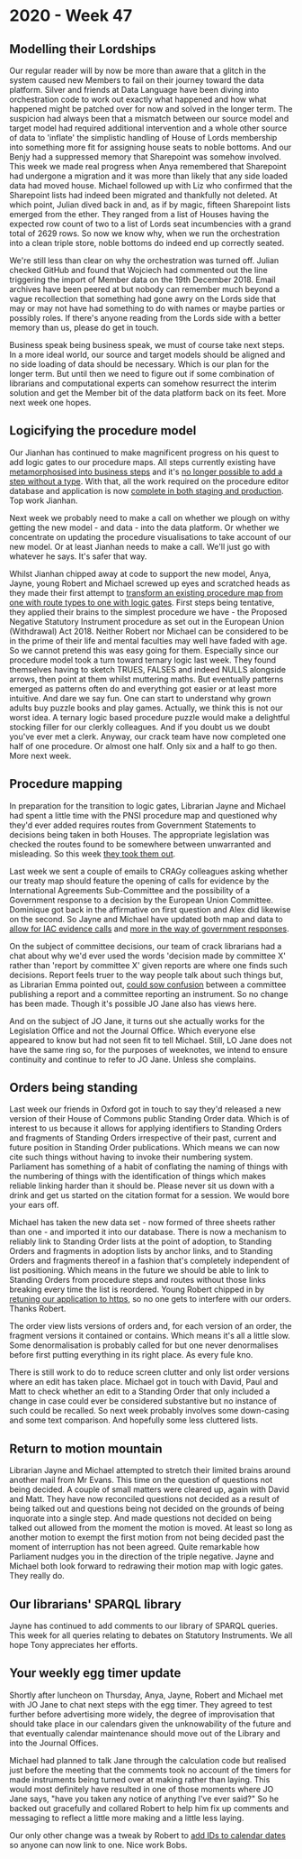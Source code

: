 # 2020 - Week 47

## Modelling their Lordships

Our regular reader will by now be more than aware that a glitch in the system caused new Members to fail on their journey toward the data platform. Silver and friends at Data Language have been diving into orchestration code to work out exactly what happened and how what happened might be patched over for now and solved in the longer term. The suspicion had always been that a mismatch between our source model and target model had required additional intervention and a whole other source of data to 'inflate' the simplistic handling of House of Lords membership into something more fit for assigning house seats to noble bottoms. And our Benjy had a suppressed memory that Sharepoint was somehow involved. This week we made real progress when Anya remembered that Sharepoint had undergone a migration and it was more than likely that any side loaded data had moved house. Michael followed up with Liz who confirmed that the Sharepoint lists had indeed been migrated and thankfully not deleted. At which point, Julian dived back in and, as if by magic, fifteen Sharepoint lists emerged from the ether. They ranged from a list of Houses having the expected row count of two to a list of Lords seat incumbencies with a grand total of 2629 rows. So now we know why, when we run the orchestration into a clean triple store, noble bottoms do indeed end up correctly seated.

We're still less than clear on why the orchestration was turned off. Julian checked GitHub and found that Wojciech had commented out the line triggering the import of Member data on the 19th December 2018. Email archives have been peered at but nobody can remember much beyond a vague recollection that something had gone awry on the Lords side that may or may not have had something to do with names or maybe parties or possibly roles. If there's anyone reading from the Lords side with a better memory than us, please do get in touch.

Business speak being business speak, we must of course take next steps. In a more ideal world, our source and target models should be aligned and no side loading of data should be necessary. Which is our plan for the longer term. But until then we need to figure out if some combination of librarians and computational experts can somehow resurrect the interim solution and get the Member bit of the data platform back on its feet. More next week one hopes.

## Logicifying the procedure model

Our Jianhan has continued to make magnificent progress on his quest to add logic gates to our procedure maps. All steps currently existing have [metamorphosised into business steps](https://trello.com/c/uLV6bJRQ/7-migration-make-every-existing-step-of-type-business-step-in-the-procedure-database-in-staging) and it's [no longer possible to add a step without a type](https://trello.com/c/DnPgQPID/8-make-proceduresteptypeid-not-null-by-default-in-staging). With that, all the work required on the procedure editor database and application is now [complete in both staging and production](https://trello.com/c/1tFtjt0C/34-release-procedure-editor-changes-in-staging-to-live-and-make-relevant-database-schema-changes). Top work Jianhan.

Next week we probably need to make a call on whether we plough on withy getting the new model - and data - into the data platform. Or whether we concentrate on updating the procedure visualisations to take account of our new model. Or at least Jianhan needs to make a call. We'll just go with whatever he says. It's safer that way.

Whilst Jianhan chipped away at code to support the new model, Anya, Jayne, young Robert and Michael screwed up eyes and scratched heads as they made their first attempt to [transform an existing procedure map from one with route types to one with logic gates](https://trello.com/c/XagSxVzd/11-remap-pnsi). First steps being tentative, they applied their brains to the simplest procedure we have - the Proposed Negative Statutory Instrument procedure as set out in the European Union (Withdrawal) Act 2018. Neither Robert nor Michael can be considered to be in the prime of their life and mental faculties may well have faded with age. So we cannot pretend this was easy going for them. Especially since our procedure model took a turn toward ternary logic last week. They found themselves having to sketch TRUES, FALSES and indeed NULLS alongside arrows, then point at them whilst muttering maths. But eventually patterns emerged as patterns often do and everything got easier or at least more intuitive. And dare we say fun. One can start to understand why grown adults buy puzzle books and play games. Actually, we think this is not our worst idea. A ternary logic based procedure puzzle would make a delightful stocking filler for our clerkly colleagues. And if you doubt us we doubt you've ever met a clerk. Anyway, our crack team have now completed one half of one procedure. Or almost one half. Only six and a half to go then. More next week.

## Procedure mapping

In preparation for the transition to logic gates, Librarian Jayne and Michael had spent a little time with the PNSI procedure map and questioned why they'd ever added requires routes from Government Statements to decisions being taken in both Houses. The appropriate legislation was checked the routes found to be somewhere between unwarranted and misleading. So this week [they took them out](https://trello.com/c/zFOhPyY1/286-remove-requires-routes-in-the-pnsi-procedure).

Last week we sent a couple of emails to CRAGy colleagues asking whether our treaty map should feature the opening of calls for evidence by the International Agreements Sub-Committee and the possibility of a Government response to a decision by the European Union Committee. Dominique got back in the affirmative on first question and Alex did likewise on the second. So Jayne and Michael have updated both map and data to [allow for IAC evidence calls](https://trello.com/c/u7aUCNoG/273-dg-do-we-need-a-call-for-evidence-step-in-the-lords) and [more in the way of government responses](https://trello.com/c/NjEqSiZh/259-ah-government-response-to-decision-made-by-the-european-union-committee).

On the subject of committee decisions, our team of crack librarians had a chat about why we'd ever used the words 'decision made by committee X' rather than 'report by committee X' given reports are where one finds such decisions. Report feels truer to the way people talk about such things but, as Librarian Emma pointed out, [could sow confusion](https://trello.com/c/5Bdb94f8/258-labelling-why-do-we-have-committees-having-decisions-rather-than-reports) between a committee publishing a report and a committee reporting an instrument. So no change has been made. Though it's possible JO Jane also has views here.

And on the subject of JO Jane, it turns out she actually works for the Legislation Office and not the Journal Office. Which everyone else appeared to know but had not seen fit to tell Michael. Still, LO Jane does not have the same ring so, for the purposes of weeknotes, we intend to ensure continuity and continue to refer to JO Jane. Unless she complains.

## Orders being standing

Last week our friends in Oxford got in touch to say they'd released a new version of their House of Commons public Standing Order data. Which is of interest to us because it allows for applying identifiers to Standing Orders and fragments of Standing Orders irrespective of their past, current and future position in Standing Order publications. Which means we can now cite such things without having to invoke their numbering system. Parliament has something of a habit of conflating the naming of things with the numbering of things with the identification of things which makes reliable linking harder than it should be. Please never sit us down with a drink and get us started on the citation format for a session. We would bore your ears off. 

Michael has taken the new data set - now formed of three sheets rather than one - and imported it into our database. There is now a mechanism to reliably link to Standing Order lists at the point of adoption, to Standing Orders and fragments in adoption lists by anchor links, and to Standing Orders and fragments thereof in a fashion that's completely independent of list positioning. Which means in the future we should be able to link to Standing Orders from procedure steps and routes without those links breaking every time the list is reordered. Young Robert chipped in by [retuning our application to https](https://trello.com/c/1iOviuNQ/289-made-standing-orders-https), so no one gets to interfere with our orders. Thanks Robert.

The order view lists versions of orders and, for each version of an order, the fragment versions it contained or contains. Which means it's all a little slow. Some denormalisation is probably called for but one never denormalises before first putting everything in its right place. As every fule kno.

There is still work to do to reduce screen clutter and only list order versions where an edit has taken place. Michael got in touch with David, Paul and Matt to check whether an edit to a Standing Order that only included a change in case could ever be considered substantive but no instance of such could be recalled. So next week probably involves some down-casing and some text comparison. And hopefully some less cluttered lists.

## Return to motion mountain

Librarian Jayne and Michael attempted to stretch their limited brains around another mail from Mr Evans. This time on the question of questions not being decided. A couple of small matters were cleared up, again with David and Matt. They have now reconciled questions not decided as a result of being talked out and questions being not decided on the grounds of being inquorate into a single step. And made questions not decided on being talked out allowed from the moment the motion is moved. At least so long as another motion to exempt the first motion from not being decided past the moment of interruption has not been agreed. Quite remarkable how Parliament nudges you in the direction of the triple negative. Jayne and Michael both look forward to redrawing their motion map with logic gates. They really do.

## Our librarians' SPARQL library

Jayne has continued to add comments to our library of SPARQL queries. This week for all queries relating to debates on Statutory Instruments. We all hope Tony appreciates her efforts.

## Your weekly egg timer update

Shortly after luncheon on Thursday, Anya, Jayne, Robert and Michael met with JO Jane to chat next steps with the egg timer. They agreed to test further before advertising more widely, the degree of improvisation that should take place in our calendars given the unknowability of the future and that eventually calendar maintenance should move out of the Library and into the Journal Offices.

Michael had planned to talk Jane through the calculation code but realised just before the meeting that the comments took no account of the timers for made instruments being turned over at making rather than laying. This would most definitely have resulted in one of those moments where JO Jane says, "have you taken any notice of anything I've ever said?" So he backed out gracefully and collared Robert to help him fix up comments and messaging to reflect a little more making and a little less laying.

Our only other change was a tweak by Robert to [add IDs to calendar dates](https://trello.com/c/9nyg79Er/243-make-egg-timer-calendar-table-items-linkable) so anyone can now link to one. Nice work Bobs.



